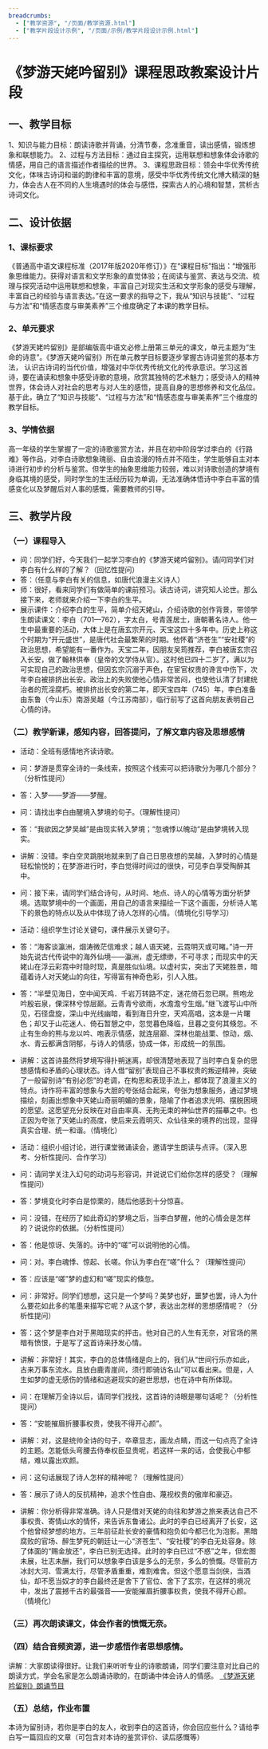 ```yaml
---
breadcrumbs:
  - ["教学资源", "/页面/教学资源.html"]
  - ["教学片段设计示例", "/页面/示例/教学片段设计示例.html"]
---
```


# 《梦游天姥吟留别》课程思政教案设计片段

## 一、教学目标

1、知识与能力目标：朗读诗歌并背诵，分清节奏，念准重音，读出感情，锻炼想象和联想能力。
2、过程与方法目标：通过自主探究，运用联想和想象体会诗歌的情感，用自己的语言描述作者描绘的世界。
3、课程思政目标：领会中华优秀传统文化，体味古诗词和谐的韵律和丰富的意境，感受中华优秀传统文化博大精深的魅力，体会古人在不同的人生境遇时的体会与感悟，探索古人的心境和智慧，赏析古诗词文化。

## 二、设计依据

### 1、课标要求

《普通高中语文课程标准（2017年版2020年修订）》在“课程目标”指出：“增强形象思维能力。获得对语言和文学形象的直觉体验；在阅读与鉴赏、表达与交流、梳理与探究活动中运用联想和想象，丰富自己对现实生活和文学形象的感受与理解，丰富自己的经验与语言表达。”在这一要求的指导之下，我从“知识与技能”、“过程与方法”和“情感态度与审美素养”三个维度确定了本课的教学目标。

### 2、单元要求

《梦游天姥吟留别》是部编版高中语文必修上册第三单元的课文，单元主题为“生命的诗意”。《梦游天姥吟留别》所在单元教学目标要逐步掌握古诗词鉴赏的基本方法， 认识古诗词的当代价值，增强对中华优秀传统文化的传承意识。学习这首诗，要在诵读和想象中感受诗歌的意境，欣赏其独特的艺术魅力；感受诗人的精神世界，体会诗人对社会的思考与对人生的感悟，提高自身的思想修养和文化品位。基于此，确立了“知识与技能”、“过程与方法”和“情感态度与审美素养”三个维度的教学目标。

### 3、学情依据

高一年级的学生掌握了一定的诗歌鉴赏方法，并且在初中阶段学过李白的《行路难》等作品，对李白诗歌想象瑰丽、自由浪漫的特点并不陌生，学生能够自主对本诗进行初步的分析与鉴赏。但学生的抽象思维能力较弱，难以对诗歌创造的梦境有身临其境的感受，同时学生的生活经历较为单调，无法准确体悟诗中李白丰富的情感变化以及梦醒后对人事的感慨，需要教师的引导。

## 三、教学片段

### （一）课程导入

- 问：同学们好，今天我们一起学习李白的《梦游天姥吟留别》。请问同学们对李白有什么样的了解？（回忆性提问）
- 答：（任意与李白有关的信息，如唐代浪漫主义诗人）
- 师：很好，看来同学们有做简单的课前预习。读古诗词，讲究知人论世。那么接下来，老师就来介绍一下李白的生平。
- 展示课件：介绍李白的生平，简单介绍天姥山，介绍诗歌的创作背景，带领学生朗读课文：李白（701—762），字太白，号青莲居士，唐朝著名诗人。他一生中最重要的活动，大体上是在唐玄宗开元、天宝这四十多年中。历史上称这个时期为“开元盛世”，是唐代社会最繁荣的时期。他怀着“济苍生”“安社稷”的政治思想，希望能有一番作为。天宝二年，因朋友吴筠推荐，李白被唐玄宗召入长安，做了翰林供奉（皇帝的文学侍从官）。这时他已四十二岁了，满以为可实现自己的政治思想，但因玄宗沉溺于声色，在宦官权贵的谗言中伤下，次年李白被排挤出长安。政治上的失败使他心情非常苦闷，也使他认清了封建统治者的荒淫腐朽。被排挤出长安的第二年，即天宝四年（745）年，李白准备由东鲁（今山东）南游吴越（今江苏南部），临行前写了这首向朋友表明自己心情的诗。

### （二）教学新课，感知内容，回答提问，了解文章内容及思想感情

- 活动：全班有感情地齐读诗歌。

- 问：梦游是贯穿全诗的一条线索，按照这个线索可以把诗歌分为哪几个部分？（分析性提问）
- 答：入梦——梦游——梦醒。
- 问：请找出李白由醒境入梦境的句子。（理解性提问）
- 答：“我欲因之梦吴越”是由现实转入梦境；“忽魂悸以魄动“是由梦境转入现实。
- 讲解：没错。李白空灵跳脱地就来到了自己日思夜想的吴越，入梦时的心情是轻松愉悦的；在梦游进行时，李白觉得时间过的很快，可见李白享受陶醉其中。
- 问：接下来，请同学们结合诗句，从时间、地点、诗人的心情等方面分析梦境。选取梦境中的一个画面，用自己的语言来描绘一下这个画面，分析诗人笔下的景色的特点以及从中体现了诗人怎样的心情。（情境化引导学习）
- 活动：组织学生讨论关键句，课件展示关键句子。
- 答：“海客谈瀛洲，烟涛微茫信难求；越人语天姥，云霓明灭或可睹。”诗一开始先说古代传说中的海外仙境——瀛洲，虚无缥缈，不可寻求；而现实中的天姥山在浮云彩霓中时隐时现，真是胜似仙境。以虚衬实，突出了天姥胜景，暗蕴着诗人对天姥山的向往，写得富有神奇色彩，引人入胜。
- 答：“半壁见海日，空中闻天鸡．千岩万转路不定，迷花倚石忽已暝。熊咆龙吟殷岩泉，傈深林兮惊层巅。云青青兮欲雨，水澹澹兮生烟。”继飞渡写山中所见，石径盘旋，深山中光线幽暗，看到海日升空，天鸡高唱，这本是一片曙色；却又于山花迷人、倚石暂憩之中，忽觉暮色降临，旦暮之变何其倏忽。不止有生命的熊与龙以吟、咆表示情感，就连层巅、深林也能战栗、惊动，烟、水、青云都满含阴郁，与诗人的情感，协成一体，形成统一的氛围。
- 讲解：这首诗虽然将梦境写得扑朔迷离，却很清楚地表现了当时李白复杂的思想感情和矛盾的心理状态。诗人借“留别”表现自己不事权贵的叛逆精神，突破了一般留别诗“有别必怨”的老调，在构思和表现手法上，都体现了浪漫主义的特点。诗作将丰富的想象与大胆的夸张结合起来，夸张为想象服务，通过梦境描绘，刻画出想象中天姥山奇丽明媚的景象，隐喻了作者追求光明、摆脱困境的愿望。这愿望充分反映在对自由率真、无拘无束的神仙世界的描摹之中。也正因为夸张了天姥山的高度，使后来云霞明灭、众仙往来的境界的出现，显得真实合理、统一和谐。（情境化）
- 活动：组织小组讨论，进行课堂微诵读会，邀请学生朗读与点评。（深入思考、分析性提问、合作学习）
- 问：请同学关注入幻句的动词与形容词，并说说它们给你怎样的感受？（理解性提问）
- 答：梦境变化时李白是惊栗的，随后他感到十分惊喜。
- 问：没错，在经历了如此奇幻的梦境之后，当李白梦醒，他的心情会是怎样的？说说你的依据。（分析性提问）
- 答：他是惊讶、失落的。诗中的“嗟”可以说明他的心情。
- 问：对。李白魂悸、惊起、长嗟。你认为李白在“嗟”什么？（理解性提问）
- 答：应该是“嗟”梦的虚幻和“嗟”现实的倏忽。
- 问：非常好。同学们想想，这只是一个梦吗？美梦也好，噩梦也罢，诗人为什么要花如此多的笔墨来描写它呢？从这个梦，表达出怎样的思想感情呢？（分析性提问）
- 答：这个梦是李白对于黑暗现实的抨击。他对自己的人生有无奈，对官场的黑暗有愤恨，于是写了这首诗来抒发心情。
- 讲解：非常好！其实，李白的总体情绪是向上的，我们从“世间行乐亦如此，古来万事东流水。且放白鹿青崖间，须行即骑访名山”可以看出来。但是，人生如梦的虚无感伤的情绪和逃避现实的避世思想，也在诗中有所体现。
- 问：在理解万全诗以后，请同学们找找，这首诗的诗眼是哪句话呢？（分析性提问）
- 答：“安能摧眉折腰事权贵，使我不得开心颜”。
- 讲解：对，这是统帅全诗的句子，卒章显志，画龙点睛，而这一句点亮了全诗的主题。怎能低头弯腰去侍奉权臣显贵呢，若这样一来的话，会使我心中郁结，难以露出欢颜。
- 问：这句话展现了诗人怎样的精神呢？（理解性提问）
- 答：展示了诗人的反抗精神，追求个性自由、蔑视权贵的傲岸和豪迈。 
- 讲解：你分析得非常准确。诗人只是借对天姥的向往和梦游之旅来表达自己不事权贵、寄情山水的情怀，来告诉东鲁诸公。此时的李白已经离开了长安，这个他曾经梦想的地方。三年前征赴长安的豪情和抱负如今都已化为泡影。黑暗腐败的官场、醉生梦死的朝廷让一心“济苍生”、“安社稷”的李白无处容身。除了体面的“赐金放还”，李白已别无选择。此时的李白已过“不惑”之年，但宏图未展，壮志未酬，我们可以想象李白该是多么的无奈，多么的愤慨。尽管前方冰封大河、雪满太行，尽管矛盾重重，难割难舍。但这个愿意当剑侠，当酒仙，却不愿当奴才的李白最终还是舍下了官位、舍下了玄宗，在这样的境况中，发出了震撼千古的最强音——安能摧眉折腰事权贵，使我不得开心颜。（情境化）

### （三）再次朗读课文，体会作者的愤慨无奈。

### （四）结合音频资源，进一步感悟作者思想感情。

讲解：大家朗读得很好。让我们来听听专业的诗歌朗诵，同学们要注意对比自己的朗读方式，学会名家是怎么朗诵诗歌的，在朗诵中体会诗人的情感。
 [《梦游天姥吟留别》朗诵节目](https://haokan.baidu.com/v?pd=wisenatural&vid=2537181316953973881)

### （五）总结，作业布置

本诗为留别诗，若你是李白的友人，收到李白的这首诗，你会回应些什么？请给李白写一篇回应的文章（可包含对本诗的鉴赏评价、读后感慨等）
